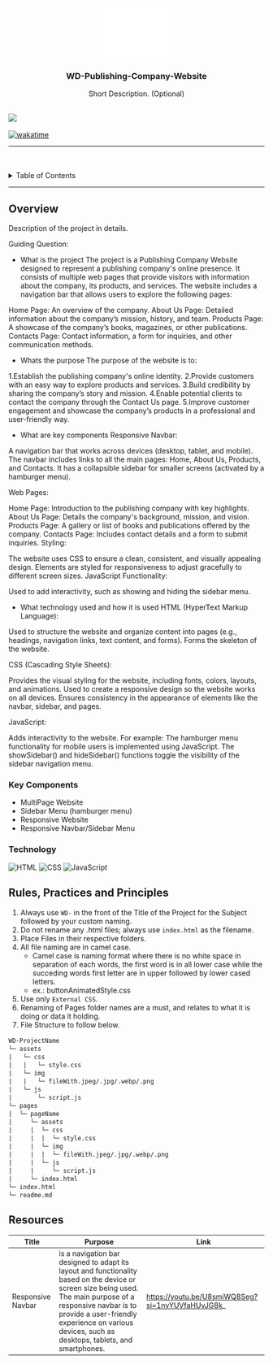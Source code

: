 <a name="readme-top">

<br/>

<br />
<div align="center">
  <a href="https://github.com/zyx-0314/">
  <!-- TODO: If you want to add logo or banner you can add it here -->
    <img src="./assets/img/nyebe_white.png" alt="Nyebe" width="130" height="100">
  </a>
<!-- TODO: Change Title to the name of the title of your Project -->
  <h3 align="center">WD-Publishing-Company-Website</h3>
</div>
<!-- TODO: Make a short description -->
<div align="center">
  Short Description. (Optional)
</div>

<br />

<!-- TODO: Change the zyx-0314 into your github username  -->
<!-- TODO: Change the WD-Template-Project into the same name of your folder -->
![](https://visit-counter.vercel.app/counter.png?page=zyx-0314/WD-Template-Project)

[![wakatime](https://wakatime.com/badge/user/018dd99a-4985-4f98-8216-6ca6fe2ce0f8/project/63501637-9a31-42f0-960d-4d0ab47977f8.svg)](https://wakatime.com/badge/user/018dd99a-4985-4f98-8216-6ca6fe2ce0f8/project/63501637-9a31-42f0-960d-4d0ab47977f8)

---

<br />
<br />

<!-- TODO: If you want to add more layers for your readme -->
<details>
  <summary>Table of Contents</summary>
  <ol>
    <li>
      <a href="#overview">Overview</a>
      <ol>
        <li>
          <a href="#key-components">Key Components</a>
        </li>
        <li>
          <a href="#technology">Technology</a>
        </li>
      </ol>
    </li>
    <li>
      <a href="#rule,-practices-and-principles">Rules, Practices and Principles</a>
    </li>
    <li>
      <a href="#resources">Resources</a>
    </li>
  </ol>
</details>

---

## Overview

<!-- TODO: To be changed -->
<!-- The following are just sample -->
Description of the project in details.

Guiding Question:
- What is the project
The project is a Publishing Company Website designed to represent a publishing company's online presence. It consists of multiple web pages that provide visitors with information about the company, its products, and services. The website includes a navigation bar that allows users to explore the following pages:

Home Page: An overview of the company.
About Us Page: Detailed information about the company’s mission, history, and team.
Products Page: A showcase of the company’s books, magazines, or other publications.
Contacts Page: Contact information, a form for inquiries, and other communication methods.

- Whats the purpose
The purpose of the website is to:

1.Establish the publishing company's online identity.
2.Provide customers with an easy way to explore products and services.
3.Build credibility by sharing the company’s story and mission.
4.Enable potential clients to contact the company through the Contact Us page.
5.Improve customer engagement and showcase the company’s products in a professional and user-friendly way.

- What are key components
Responsive Navbar:

A navigation bar that works across devices (desktop, tablet, and mobile).
The navbar includes links to all the main pages: Home, About Us, Products, and Contacts.
It has a collapsible sidebar for smaller screens (activated by a hamburger menu).

Web Pages:

Home Page: Introduction to the publishing company with key highlights.
About Us Page: Details the company's background, mission, and vision.
Products Page: A gallery or list of books and publications offered by the company.
Contacts Page: Includes contact details and a form to submit inquiries.
Styling:

The website uses CSS to ensure a clean, consistent, and visually appealing design.
Elements are styled for responsiveness to adjust gracefully to different screen sizes.
JavaScript Functionality:

Used to add interactivity, such as showing and hiding the sidebar menu.

- What technology used and how it is used
HTML (HyperText Markup Language):

Used to structure the website and organize content into pages (e.g., headings, navigation links, text content, and forms).
Forms the skeleton of the website.

CSS (Cascading Style Sheets):

Provides the visual styling for the website, including fonts, colors, layouts, and animations.
Used to create a responsive design so the website works on all devices.
Ensures consistency in the appearance of elements like the navbar, sidebar, and pages.

JavaScript:

Adds interactivity to the website.
For example:
The hamburger menu functionality for mobile users is implemented using JavaScript.
The showSidebar() and hideSidebar() functions toggle the visibility of the sidebar navigation menu.

### Key Components
<!-- TODO: List of Key Components -->
<!-- The following are just sample -->
- MultiPage Website
- Sidebar Menu (hamburger menu)
- Responsive Website
- Responsive Navbar/Sidebar Menu

### Technology
<!-- TODO: List of Technology Used -->
![HTML](https://img.shields.io/badge/HTML-E34F26?style=for-the-badge&logo=html5&logoColor=white)
![CSS](https://img.shields.io/badge/CSS-1572B6?style=for-the-badge&logo=css3&logoColor=white)
![JavaScript](https://img.shields.io/badge/JavaScript-F7DF1E?style=for-the-badge&logo=javascript&logoColor=white)

## Rules, Practices and Principles
1. Always use `WD-` in the front of the Title of the Project for the Subject followed by your custom naming.
2. Do not rename any .html files; always use `index.html` as the filename.
3. Place Files in their respective folders.
4. All file naming are in camel case.
   - Camel case is naming format where there is no white space in separation of each words, the first word is in all lower case while the succeding words first letter are in upper followed by lower cased letters.
   - ex.: buttonAnimatedStyle.css
5. Use only `External CSS`.
6. Renaming of Pages folder names are a must, and relates to what it is doing or data it holding.
7. File Structure to follow below.

```
WD-ProjectName
└─ assets
|   └─ css
|   |   └─ style.css
|   └─ img
|   |   └─ fileWith.jpeg/.jpg/.webp/.png
|   └─ js
|       └─ script.js
└─ pages
|  └─ pageName
|     └─ assets
|     |  └─ css
|     |  |  └─ style.css
|     |  └─ img
|     |  |  └─ fileWith.jpeg/.jpg/.webp/.png
|     |  └─ js
|     |     └─ script.js
|     └─ index.html
└─ index.html
└─ readme.md
```

## Resources

<!-- TODO: Add References -->
| Title | Purpose | Link |
|-|-|-|
| Responsive Navbar | is a navigation bar designed to adapt its layout and functionality based on the device or screen size being used. The main purpose of a responsive navbar is to provide a user-friendly experience on various devices, such as desktops, tablets, and smartphones. | https://youtu.be/U8smiWQ8Seg?si=1nvYUVfaHUvJG8k_ |
